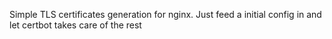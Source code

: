 Simple TLS certificates generation for nginx. Just feed a initial config in and let certbot takes care of the rest